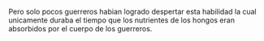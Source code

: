 Pero solo pocos guerreros habian logrado despertar esta habilidad 
la cual unicamente duraba el tiempo que los nutrientes de los hongos 
eran absorbidos por el cuerpo de los guerreros.
